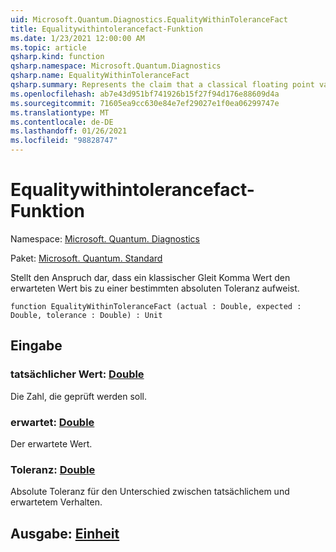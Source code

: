 ```yaml
---
uid: Microsoft.Quantum.Diagnostics.EqualityWithinToleranceFact
title: Equalitywithintolerancefact-Funktion
ms.date: 1/23/2021 12:00:00 AM
ms.topic: article
qsharp.kind: function
qsharp.namespace: Microsoft.Quantum.Diagnostics
qsharp.name: EqualityWithinToleranceFact
qsharp.summary: Represents the claim that a classical floating point value has the expected value up to a given absolute tolerance.
ms.openlocfilehash: ab7e43d951bf741926b15f27f94d176e88609d4a
ms.sourcegitcommit: 71605ea9cc630e84e7ef29027e1f0ea06299747e
ms.translationtype: MT
ms.contentlocale: de-DE
ms.lasthandoff: 01/26/2021
ms.locfileid: "98828747"
---
```

# <a name="equalitywithintolerancefact-function"></a>Equalitywithintolerancefact-Funktion

Namespace: [Microsoft. Quantum. Diagnostics](xref:Microsoft.Quantum.Diagnostics)

Paket: [Microsoft. Quantum. Standard](https://nuget.org/packages/Microsoft.Quantum.Standard)


Stellt den Anspruch dar, dass ein klassischer Gleit Komma Wert den erwarteten Wert bis zu einer bestimmten absoluten Toleranz aufweist.

```qsharp
function EqualityWithinToleranceFact (actual : Double, expected : Double, tolerance : Double) : Unit
```


## <a name="input"></a>Eingabe

### <a name="actual--double"></a>tatsächlicher Wert: [Double](xref:microsoft.quantum.lang-ref.double)

Die Zahl, die geprüft werden soll.


### <a name="expected--double"></a>erwartet: [Double](xref:microsoft.quantum.lang-ref.double)

Der erwartete Wert.


### <a name="tolerance--double"></a>Toleranz: [Double](xref:microsoft.quantum.lang-ref.double)

Absolute Toleranz für den Unterschied zwischen tatsächlichem und erwartetem Verhalten.



## <a name="output--unit"></a>Ausgabe: [Einheit](xref:microsoft.quantum.lang-ref.unit)

